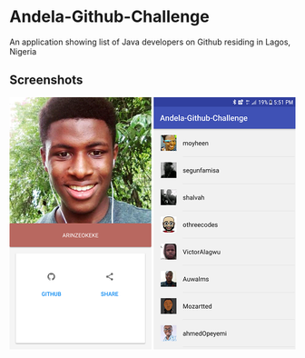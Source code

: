 # Andela-Github-Challenge 
An application showing list of Java developers on Github residing in Lagos, Nigeria

## Screenshots

![screenshot](https://raw.githubusercontent.com/osirvics/Andela-Github-Challenge/master/screenshots/one.png)
![screenshot](https://raw.githubusercontent.com/osirvics/Andela-Github-Challenge/master/screenshots/two.png)
